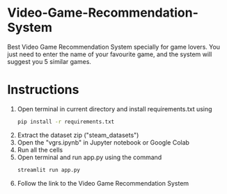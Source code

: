# Video-Game-Recommendation-System
Best Video Game Recommendation System specially for game lovers. You just need to enter the name of your favourite game, and the system will suggest you 5 similar games.

# Instructions
1. Open terminal in current directory and install requirements.txt using
   ```bash
   pip install -r requirements.txt
2. Extract the dataset zip ("steam_datasets")
3. Open the "vgrs.ipynb" in Jupyter notebook or Google Colab
4. Run all the cells
5. Open terminal and run app.py using the command
   ```bash
   streamlit run app.py
6. Follow the link to the Video Game Recommendation System
